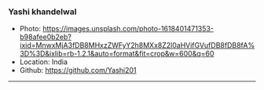 ### Yashi khandelwal
- Photo: https://images.unsplash.com/photo-1618401471353-b98afee0b2eb?ixid=MnwxMjA3fDB8MHxzZWFyY2h8MXx8Z2l0aHVifGVufDB8fDB8fA%3D%3D&ixlib=rb-1.2.1&auto=format&fit=crop&w=600&q=60
- Location: India
- Github: https://github.com/Yashi201
***
